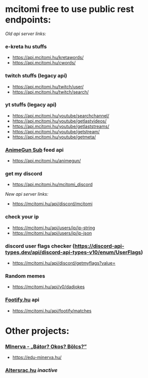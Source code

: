 ﻿# mcitomi free to use public rest endpoints:

_Old api server links:_

### e-kreta hu stuffs
- https://api.mcitomi.hu/kretawords/  
- https://api.mcitomi.hu/cwords/

### twitch stuffs (legacy api)
- https://api.mcitomi.hu/twitch/user/
- https://api.mcitomi.hu/twitch/search/

### yt stuffs (legacy api)
- https://api.mcitomi.hu/youtube/searchchannel/
- https://api.mcitomi.hu/youtube/getlastvideos/
- https://api.mcitomi.hu/youtube/getlaststreams/
- https://api.mcitomi.hu/youtube/getstream/
- https://api.mcitomi.hu/youtube/getmeta/

### [AnimeGun Sub](https://animegunsub.hu/) feed api
- https://api.mcitomi.hu/animegun/

### get my discord
- https://api.mcitomi.hu/mcitomi_discord

_New api server links:_
- https://mcitomi.hu/api/discord/mcitomi

### check your ip
- https://mcitomi.hu/api/users/ip/ip-string
- https://mcitomi.hu/api/users/ip/ip-json

### discord user flags checker (https://discord-api-types.dev/api/discord-api-types-v10/enum/UserFlags)
- https://mcitomi.hu/api/discord/getmyflags?value=<user flag value>

### Random memes
- https://mcitomi.hu/api/v0/dadjokes

### [Footify.hu](https://footify.hu/) api
- https://mcitomi.hu/api/footify/matches

# Other projects:
### [MInerva - „Bátor? Okos? Bölcs?”](https://edu-minerva.hu/)
- https://edu-minerva.hu/

### [Altersrac.hu](https://altersrac.hu/) _inactive_

